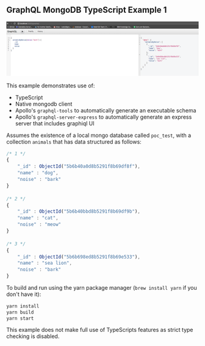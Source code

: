 ## GraphQL MongoDB TypeScript Example 1

![screenshot of graphiql ui](./screenshot.png)

This example demonstrates use of:
* TypeScript
* Native mongodb client
* Apollo's `graphql-tools` to automatically generate an executable schema
* Apollo's `graphql-server-express` to automatically generate an express server that includes graphiql UI 

Assumes the existence of a local mongo database called `poc_test`, with a collection `animals` that has data structured as follows:

```javascript
/* 1 */
{
    "_id" : ObjectId("5b6b40a0d8b5291f8b69df8f"),
    "name" : "dog",
    "noise" : "bark"
}

/* 2 */
{
    "_id" : ObjectId("5b6b40bbd8b5291f8b69df9b"),
    "name" : "cat",
    "noise" : "meow"
}

/* 3 */
{
    "_id" : ObjectId("5b6b698ed8b5291f8b69e533"),
    "name" : "sea lion",
    "noise" : "bark"
}
```

To build and run using the yarn package manager (`brew install yarn` if you don't have it):

```
yarn install
yarn build
yarn start
```

This example does not make full use of TypeScripts features as strict type checking is disabled.
